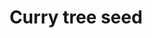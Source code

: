 ---
layout: item
title: Curry tree seed
item-id: 5286
datatable: true
id: 5286
name: "Curry tree seed"
members: true
lowalch: 15
highalch: 23
examine: "Plant in a plantpot of soil to grow a sapling."
monsters:
  - id: 6604
    name: "Mammoth"
    members: true
    combat_level: 80
    wiki_url: "https://oldschool.runescape.wiki/w/Mammoth"
    drops:
      - quantity: "1"
        rarity: 0.009375
    image: "https://oldschool.runescape.wiki/images/thumb/a/a5/Mammoth.png/230px-Mammoth.png?956ac"
---